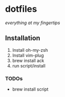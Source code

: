 # dotfiles
_everything at my fingertips_

## Installation

1. Install oh-my-zsh
2. Install vim-plug
3. brew install ack
4. run script/install

### TODOs

- brew install script
